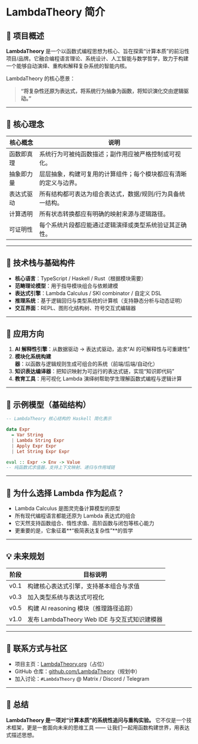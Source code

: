 # LambdaTheory 简介

## 🧠 项目概述

**LambdaTheory** 是一个以函数式编程思想为核心、旨在探索“计算本质”的前沿性项目/品牌。它融合编程语言理论、系统设计、人工智能与数学哲学，致力于构建一个能够自动演绎、重构和解释复杂系统的智能内核。

LambdaTheory 的核心愿景：  
> **“将复杂性还原为表达式，将系统行为抽象为函数，将知识演化交由逻辑驱动。”**

---

## 📌 核心理念

| 核心概念     | 说明                                                                 |
|--------------|----------------------------------------------------------------------|
| 函数即真理   | 系统行为可被纯函数描述；副作用应被严格控制或可视化。                   |
| 抽象即力量   | 层层抽象，构建可复用的计算组件；每个模块都应有清晰的定义与边界。       |
| 表达式驱动   | 所有结构都可表达为组合表达式，数据/规则/行为具备统一结构。             |
| 计算透明     | 所有状态转换都应有明确的映射来源与逻辑路径。                           |
| 可证明性     | 每个系统片段都应能通过逻辑演绎或类型系统验证其正确性。                 |

---

## 🔩 技术栈与基础构件

- **核心语言**：TypeScript / Haskell / Rust（根据模块需要）
- **范畴理论模型**：用于指导模块组合与依赖建模
- **表达式引擎**：Lambda Calculus / SKI combinator / 自定义 DSL
- **推理系统**：基于逻辑回归与类型系统的计算核（支持静态分析与动态证明）
- **交互界面**：REPL、图形化结构树、符号交互式编辑器

---

## 🔭 应用方向

1. **AI 解释性引擎**：从数据驱动 → 表达式驱动，追求“AI 的可解释性与可重建性”
2. **模块化系统构建器**：以函数与逻辑规则生成可组合的系统（前端/后端/自动化）
3. **知识表达编译器**：把知识映射为可运行的表达式链，实现“知识即代码”
4. **教育工具**：用可视化 Lambda 演绎树帮助学生理解函数式编程与逻辑计算

---

## 🧱 示例模型（基础结构）

```haskell
-- LambdaTheory 核心结构的 Haskell 简化表示

data Expr
  = Var String
  | Lambda String Expr
  | Apply Expr Expr
  | Let String Expr Expr

eval :: Expr -> Env -> Value
-- 纯函数式求值器，支持上下文映射、递归与作用域链
```

---

## 🌱 为什么选择 Lambda 作为起点？

* Lambda Calculus 是图灵完备计算模型的原型
* 所有现代编程语言都能还原为 Lambda 表达式的组合
* 它天然支持函数组合、惰性求值、高阶函数与闭包等核心能力
* 更重要的是，它象征着\*\*“极简表达复杂性”\*\*的哲学

---

## 💡 未来规划

| 阶段   | 目标说明                              |
| ---- | --------------------------------- |
| v0.1 | 构建核心表达式引擎，支持基本组合与求值               |
| v0.3 | 加入类型系统与表达式可视化                     |
| v0.5 | 构建 AI reasoning 模块（推理路径追踪）        |
| v1.0 | 发布 LambdaTheory Web IDE 与交互式知识建模器 |

---

## 📎 联系方式与社区

* 项目主页：[LambdaTheory.org](https://lambdatheory.org)（占位）
* GitHub 仓库：[github.com/LambdaTheory](https://github.com/LambdaTheory)（规划中）
* 加入讨论：`#LambdaTheory` @ Matrix / Discord / Telegram

---

## 🚀 总结

**LambdaTheory 是一项对“计算本质”的系统性追问与重构实验。**
它不仅是一个技术框架，更是一套面向未来的思维工具 —— 让我们一起用函数构建世界，用表达式描述思想。
